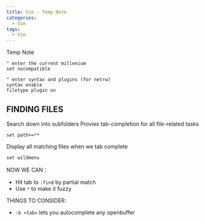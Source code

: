 ```yaml
---
title: Vim - Temp Note
categories:
  - Vim
tags:
  - Vim
---
```


Temp Note

<!--more-->

```vim
" enter the current millenium
set nocompatible

" enter syntax and plugins (for netrw)
syntax enable
filetype plugin on
```

## FINDING FILES

Search down into subfolders
Provies tab-completion for all file-related tasks
```vim
set path+=**
```

Display all matching files when we tab complete
```vim
set wildmenu
```

NOW WE CAN：
* Hit tab to `:find` by partial match
* Use `*` to make it fuzzy

THINGS TO CONSIDER:
* `:b <tab>` lets you autocomplete any openbuffer

